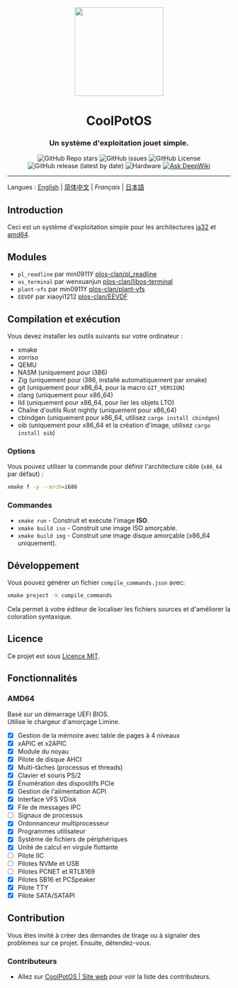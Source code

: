 <div align="center">
<img height="200px" src="https://github.com/user-attachments/assets/9542ad95-0f48-43ad-9617-a750db84e907" />

<h1 align="center">CoolPotOS</h1>
<h3>Un système d'exploitation jouet simple.</h3>

![GitHub Repo stars](https://img.shields.io/github/stars/plos-clan/CoolPotOS?style=flat-square)
![GitHub issues](https://img.shields.io/github/issues/plos-clan/CoolPotOS?style=flat-square)
![GitHub License](https://img.shields.io/github/license/plos-clan/CoolPotOS?style=flat-square)
![GitHub release (latest by date)](https://img.shields.io/github/v/release/plos-clan/CoolPotOS?style=flat-square)
![Hardware](https://img.shields.io/badge/Hardware-i386_x64-blue?style=flat-square)
[![Ask DeepWiki](https://deepwiki.com/badge.svg)](https://deepwiki.com/plos-clan/CoolPotOS)
</div>

---

Langues
: [English](../README.md)
| [简体中文](README-zh-CN.md)
| *Français*
| [日本語](README-ja-JP.md)

## Introduction

Ceci est un système d'exploitation simple pour les architectures [ia32](https://en.wikipedia.org/wiki/IA-32)
et [amd64](https://en.wikipedia.org/wiki/X86-64).

## Modules

- `pl_readline` par min0911Y [plos-clan/pl_readline](https://github.com/plos-clan/pl_readline)
- `os_terminal` par wenxuanjun [plos-clan/libos-terminal](https://github.com/plos-clan/libos-terminal)
- `plant-vfs` par min0911Y [plos-clan/plant-vfs](https://github.com/plos-clan/plant-vfs)
- `EEVDF` par xiaoyi1212 [plos-clan/EEVDF](https://github.com/plos-clan/EEVDF)

## Compilation et exécution

Vous devez installer les outils suivants sur votre ordinateur :

- xmake
- xorriso
- QEMU
- NASM (uniquement pour i386)
- Zig (uniquement pour i386, installé automatiquement par xmake)
- git (uniquement pour x86_64, pour la macro `GIT_VERSION`)
- clang (uniquement pour x86_64)
- lld (uniquement pour x86_64, pour lier les objets LTO)
- Chaîne d'outils Rust nightly (uniquement pour x86_64)
- cbindgen (uniquement pour x86_64, utilisez `cargo install cbindgen`)
- oib (uniquement pour x86_64 et la création d'image, utilisez `cargo install oib`)

### Options

Vous pouvez utiliser la commande pour définir l'architecture cible (`x86_64` par défaut) :

```bash
xmake f -y --arch=i686
```

### Commandes

- `xmake run` - Construit et exécute l'image **ISO**.
- `xmake build iso` - Construit une image ISO amorçable.
- `xmake build img` - Construit une image disque amorçable (x86_64 uniquement).

## Développement

Vous pouvez générer un fichier `compile_commands.json` avec:

```bash
xmake project -k compile_commands
```

Cela permet à votre éditeur de localiser les fichiers sources et d'améliorer la coloration syntaxique.

## Licence

Ce projet est sous [Licence MIT](LICENSE).

## Fonctionnalités

### AMD64

Basé sur un démarrage UEFI BIOS. \
Utilise le chargeur d'amorçage Limine.

- [x] Gestion de la mémoire avec table de pages à 4 niveaux
- [x] xAPIC et x2APIC
- [x] Module du noyau
- [x] Pilote de disque AHCI
- [x] Multi-tâches (processus et threads)
- [x] Clavier et souris PS/2
- [x] Énumération des dispositifs PCIe
- [x] Gestion de l'alimentation ACPI
- [x] Interface VFS VDisk
- [x] File de messages IPC
- [ ] Signaux de processus
- [x] Ordonnanceur multiprocesseur
- [x] Programmes utilisateur
- [x] Système de fichiers de périphériques
- [x] Unité de calcul en virgule flottante
- [ ] Pilote IIC
- [ ] Pilotes NVMe et USB
- [ ] Pilotes PCNET et RTL8169
- [x] Pilotes SB16 et PCSpeaker
- [x] Pilote TTY
- [x] Pilote SATA/SATAPI

## Contribution

Vous êtes invité à créer des demandes de tirage ou à signaler des problèmes sur ce projet. Ensuite, détendez-vous.

### Contributeurs

* Allez sur [CoolPotOS | Site web](cpos.plos-clan.org) pour voir la liste des contributeurs.
